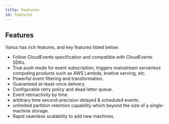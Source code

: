 ```yaml
---
title: Features
id: features
---
```


## Features

Vanus has rich features, and key features listed below:

- Follow CloudEvents specification and compatible with CloudEvents SDKs.
- True push mode for event subscription, triggers mainstream serverless computing products such as AWS Lambda, knative serving, etc.
- Powerful event filtering and transformation.
- Guaranteed at-least-once delivery.
- Configurable retry policy and dead letter queue.
- Event retroactivity by time.
- arbitrary time second-precision delayed & scheduled events.
- unlimited partition retention capability which beyond the size of a single-machine storage.
- Rapid seamless scalability to add new machines.
